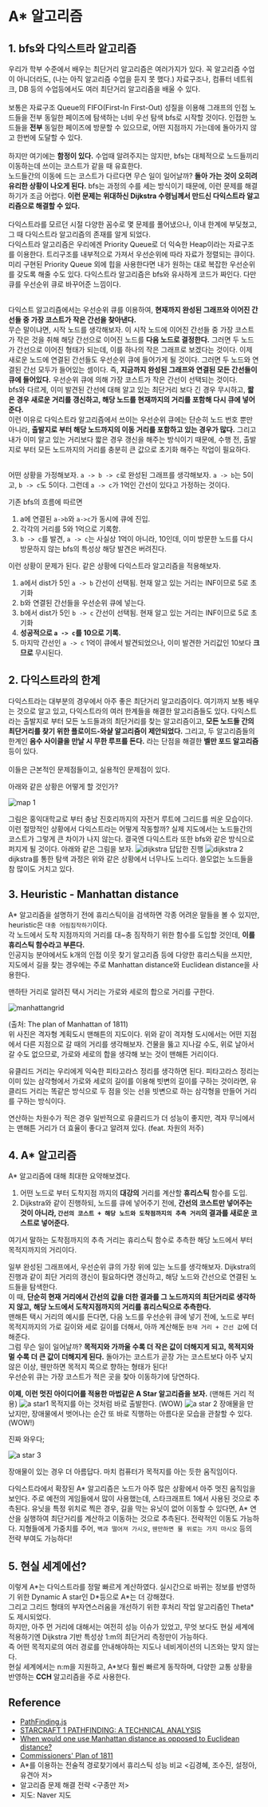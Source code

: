 # A* 알고리즘
## 1. bfs와 다익스트라 알고리즘
우리가 학부 수준에서 배우는 최단거리 알고리즘은 여러가지가 있다.
꼭 알고리즘 수업이 아니더라도, (나는 아직 알고리즘 수업을 듣지 못 했다.) 자료구조나, 컴퓨터 네트워크, DB 등의 수업등에서도 여러 최단거리 알고리즘을 배울 수 있다. <br> <br> 
보통은 자료구조 Queue의 FIFO(First-In First-Out) 성질을 이용해 그래프의 인접 노드들을 전부 동일한 페이즈에 탐색하는 너비 우선 탐색 bfs로 시작할 것이다. 
인접한 노드들을 **전부** 동일한 페이즈에 방문할 수 있으므로, 어떤 지점까지 가는데에 돌아가지 않고 한번에 도달할 수 있다. <br> <br> 
하지만 여기에는 **함정이 있다.** 
수업때 알려주지는 않지만, bfs는 대체적으로 노드들끼리 이동하는데 쓰이는 코스트가 같을 때 유효한다. <br> 
노드들간의 이동에 드는 코스트가 다르다면 무슨 일이 일어날까? **돌아 가는 것이 오히려 유리한 상황이 나오게 된다.** 
bfs는 과정의 수를 세는 방식이기 때문에, 이런 문제를 해결하기가 조금 어렵다. **이런 문제는 위대하신 Dijkstra 수령님께서 만드신 다익스트라 알고리즘으로 해결할 수 있다.** <br> <br> 
다익스트라를 모르던 시절 다양한 꼼수로 몇 문제를 풀어냈으나, 이내 한계에 부딫쳤고, 그 때 다익스트라 알고리즘의 존재를 알게 되었다. <br> 다익스트라 알고리즘은 우리에겐 Priority Queue로 더 익숙한 Heap이라는 자료구조를 이용한다. 트리구조를 내부적으로 가져서 우선순위에 따라 자료가 정렬되는 큐이다. 미리 구현된 Priority Queue 외에 힙을 사용한다면 내가 원하는 대로 복잡한 우선순위를 갖도록 해줄 수도 있다. 다익스트라 알고리즘은 bfs와 유사하게 코드가 짜인다. 다만 큐를 우선순위 큐로 바꾸어준 느낌이다. <br> <br>

다익스트 알고리즘에서는 우선순위 큐를 이용하여, **현재까지 완성된 그래프와 이어진 간선들 중 가장 코스트가 작은 간선을 찾아낸다.** <br>
무슨 말이냐면, 시작 노드를 생각해보자. 이 시작 노드에 이어진 간선들 중 가장 코스트가 작은 것을 취해 해당 간선으로 이어진 노드를 **다음 노드로 결정한다.** 
그러면 두 노드가 간선으로 이어진 형태가 되는데, 이를 하나의 작은 그래프로 보겠다는 것이다. 이제 새로운 노드에 연결된 간선들도 우선순위 큐에 들어가게 될 것이다. 그러면 두 노드와 연결된 간선 모두가 들어있는 셈이다. 즉, **지금까지 완성된 그래프와 연결된 모든 간선들이 큐에 들어있다.** 우선순위 큐에 의해 가장 코스트가 작은 간선이 선택되는 것이다.  <br>
bfs와 다르게, 이미 발견된 간선에 대해 알고 있는 최단거리 보다 긴 경우 무시하고, **짧은 경우 새로운 거리를 갱신하고, 해당 노드를 현재까지의 거리를 포함해 다시 큐에 넣어준다.** <br> 
이런 이유로 다익스트라 알고리즘에서 쓰이는 우선순위 큐에는 단순히 노드 번호 뿐만 아니라, **출발지로 부터 해당 노드까지의 이동 거리를 포함하고 있는 경우가 많다.** 그리고 내가 이미 알고 있는 거리보다 짧은 경우 갱신을 해주는 방식이기 때문에, 수행 전, 출발지로 부터 모든 노드까지의 거리를 충분히 큰 값으로 초기화 해주는 작업이 필요하다. <br> <br>

어떤 상황을 가정해보자. `a -> b -> c`로 완성된 그래프를 생각해보자. `a -> b`는 5이고, `b -> c`도 5이다. 그런데 `a -> c`가 1억인 간선이 있다고 가정하는 것이다. <br> 

기존 bfs의 흐름에 따르면 
1. a에 연결된 `a->b`와 `a->c`가 동시에 큐에 진입.
2. 각각의 거리를 5와 1억으로 기록함.
3. `b -> c`를 발견, `a -> c`는 사실상 1억이 아니라, 10인데, 이미 방문한 노드를 다시 방문하지 않는 bfs의 특성상 해당 발견은 버려진다. <br>


이런 상황이 문제가 된다. 같은 상황에 다익스트라 알고리즘을 적용해보자. 
1. a에서 dist가 5인 `a -> b` 간선이 선택됨. 현재 알고 있는 거리는 INF이므로 5로 초기화
2. b와 연결된 간선들을 우선순위 큐에 넣는다.
3. b에서 dist가 5인 `b -> c` 간선이 선택됨. 현재 알고 있는 거리는 INF이므로 5로 초기화 
4. **성공적으로 `a -> c`를 10으로 기록.**
5. 마지막 간선인 `a -> c` 1억이 큐에서 발견되었으나, 이미 발견한 거리값인 10보다 **크므로** 무시된다.

## 2. 다익스트라의 한계

다익스트라는 대부분의 경우에서 아주 좋은 최단거리 알고리즘이다. 여기까지 보통 배우는 것으로 알고 있고, 다익스트라의 여러 한계들을 해결한 알고리즘들도 있다. 다익스트라는 출발지로 부터 모든 노드들과의 최단거리를 찾는 알고리즘이고, **모든 노드들 간의 최단거리를 찾기 위한 플로이드-와샬 알고리즘이 제안되었다.** 그리고, 두 알고리즘들의 한계인 **음수 사이클을 만날 시 무한 루프를 돈다.** 라는 단점을 해결한 **벨만 포드 알고리즘**등이 있다. <br> <br> 이들은 근본적인 문제점들이고, 실용적인 문제점이 있다.

아래와 같은 상황은 어떻게 할 것인가? 

![map 1](https://user-images.githubusercontent.com/71186266/198510813-c15a05a6-9e05-44fb-b1cd-f469d8626a3d.png)


그림은 홍익대학교로 부터 충남 진호리까지의 자전거 루트에 그리드를 씌운 모습이다. 이런 절망적인 상황에서 다익스트라는 어떻게 작동할까? 실제 지도에서는 노드들간의 코스트가 그렇게 큰 차이가 나지 않는다. 결국엔 다익스트라 또한 bfs와 같은 방식으로 퍼지게 될 것이다. 아래와 같은 그림을 보자.
![dijkstra](https://user-images.githubusercontent.com/71186266/198510811-91e33ae3-f7b0-41e4-851f-7ba2e09709d7.png)
답답한 진행
![dijkstra 2](https://user-images.githubusercontent.com/71186266/198510809-88b1b3f5-3600-4f32-896b-bb193aec424d.png)
dijkstra를 통한 탐색 과정은 위와 같은 상황에서 너무나도 느리다. 쓸모없는 노드들을 참 많이도 거치고 있다.

## 3. Heuristic - Manhattan distance
A* 알고리즘을 설명하기 전에 
휴리스틱이을 검색하면 각종 어려운 말들을 볼 수 있지만, heuristic은 `대충 어림짐작하기`이다. <br> 각 노드에서 도착 지점까지의 거리를 대~충 짐작하기 위한 함수를 도입할 것인데, **이를 휴리스틱 함수라고 부른다.** <br> 인공지능 분야에서도 k개의 인접 이웃 찾기 알고리즘 등에 다양한 휴리스틱을 쓰지만, 지도에서 길을 찾는 경우에는 주로 Manhattan distance와 Euclidean distance을 사용한다. <br> 

맨하탄 거리로 알려진 택시 거리는 가로와 세로의 합으로 거리를 구한다.

![manhattangrid](https://user-images.githubusercontent.com/71186266/198881740-b279befd-c41e-49a6-b940-a618700b6905.png)

(출처: The plan of Manhattan of 1811) <br>
위 사진은 격자형 계획도시 맨해튼의 지도이다. 위와 같이 격자형 도시에서는 어떤 지점에서 다른 지점으로 갈 때의 거리를 생각해보자. 건물을 뚫고 지나갈 수도, 위로 날아서 갈 수도 없으므로, 가로와 세로의 합을 생각해 보는 것이 맨해튼 거리이다. <br>

유클리드 거리는 우리에게 익숙한 피타고라스 정리를 생각하면 된다. 피타고라스 정리는 이미 있는 삼각형에서 가로와 세로의 길이를 이용해 빗변의 길이를 구하는 것이라면, 유클리드 거리는 똑같은 방식으로 두 점을 잇는 선을 빗변으로 하는 삼각형을 만들어 거리를 구하는 방식이다. <br>

연산하는 차원수가 적은 경우 일반적으로 유클리드가 더 성능이 좋지만, 격자 무늬에서는 맨해튼 거리가 더 효율이 좋다고 알려져 있다. (feat. 차원의 저주) <br>

## 4. A* 알고리즘

A* 알고리즘에 대해 최대한 요약해보겠다.

1. 어떤 노드로 부터 도착지점 까지의 **대강의** 거리를 계산할 **휴리스틱** 함수를 도입.
2. Dijkstra와 같이 진행하되, 노드를 큐에 넣어주기 전에, **간선의 코스트만 넣어주는 것이 아니라, `간선의 코스트 + 해당 노드와 도착점까지의 추측 거리`의 결과를 새로운 코스트로 넣어준다.**  

여기서 말하는 도착점까지의 추측 거리는 휴리스틱 함수로 추측한 해당 노드에서 부터 목적지까지의 거리이다. <br>

일부 완성된 그래프에서, 우선순위 큐의 가장 위에 있는 노드를 생각해보자. Dijkstra의 진행과 같이 최단 거리의 갱신이 필요하다면 갱신하고, 해당 노드와 간선으로 연결된 노드들을 탐색한다. <br> 
이 때, **단순히 현재 거리에서 간선의 값을 더한 결과를 그 노드까지의 최단거리로 생각하지 않고,** **해당 노드에서 도착지점까지의 거리를 휴리스틱으로 추측한다.** <Br>
맨해튼 택시 거리의 예시를 든다면, 다음 노드를 우선순위 큐에 넣기 전에, 노드로 부터 목적지까지의 가로 길이와 세로 길이를 더해서, 아까 계산해둔 `현재 거리 + 간선 값`에 더해준다. <br>
그럼 무슨 일이 일어날까? **목적지와 가까울 수록 더 작은 값이 더해지게 되고, 목적지와 멀 수록 더 큰 값이 더해지게 된다.** 돌아가는 코스트가 곧장 가는 코스트보다 아주 낮지 않은 이상, 웬만하면 목적지 쪽으로 향하는 형태가 된다! <br>
우선순위 큐는 가장 코스트가 적은 곳을 찾아 이동하기에 당연하다. <br>

 **이제, 이런 멋진 아이디어를 적용한 마법같은 A Star 알고리즘을 보자.** (맨해튼 거리 적용)
![a star1](https://user-images.githubusercontent.com/71186266/198510804-42c12b49-d2ae-463e-8f02-a3dbe807129a.png)
목적지를 아는 것처럼 바로 출발한다. (WOW)
![a star 2](https://user-images.githubusercontent.com/71186266/198510797-6270bbeb-f8a5-4a4a-b19c-d352c60cb300.png)
장애물을 만났지만, 장애물에서 벗어나는 순간 또 바로 직행하는 아름다운 모습을 관찰할 수 있다. (WOW!)

진짜 와우다;

![a star 3](https://user-images.githubusercontent.com/71186266/198510802-ded3fe3c-348b-4e12-9976-578713a193cc.png)

장애물이 있는 경우 더 아름답다. 마치 컴퓨터가 목적지를 아는 듯한 움직임이다. <br>

다익스트라에서 확장된 A* 알고리즘은 노드가 아주 많은 상황에서 아주 멋진 움직임을 보인다. 주로 예전의 게임들에서 많이 사용했는데, 스타크래프트 1에서 사용된 것으로 추측된다. 유닛을 특정 위치로 찍은 경우, 길을 막는 유닛이 없어 이동할 수 있다면, A\* 연산을 실행하여 최단거리를 계산하고 이동하는 것으로 추측된다. 전략적인 이동도 가능하다. 지형들에게 가중치를 주어, `벽과 떨어져 가시오`, `웬만하면 물 위로는 가지 마시오` 등의 전략 부여도 가능하다! 

## 5. 현실 세계에선?
이렇게 A\*는 다익스트라를 정말 빠르게 계산하였다. 실시간으로 바뀌는 정보를 반영하기 위한 Dynamic A star인 D\*등으로 A\*는 더 강해졌다. <br> 
그리고 그리드 형태의 부자연스러움을 개선하기 위한 후처리 작업 알고리즘인 Theta*도 제시되었다. <br>
하지만, 아주 먼 거리에 대해서는 여전히 성능 이슈가 있었고, 무엇 보다도 현실 세계에 적용하기엔 Dijkstra 기반 특성상 1:m의 최단거리 측정만이 가능하다. <br>
즉 어떤 목적지로의 여러 경로를 안내해야하는 지도나 네비게이션의 니즈와는 맞지 않는다. <br>
현실 세계에서는 n:m을 지원하고, A\*보다 훨씬 빠르게 동작하며, 다양한 교통 상황을 반영하는 **CCH** 알고리즘을 주로 사용한다. <br>

## Reference
- [PathFinding.js](https://qiao.github.io/PathFinding.js/visual/)
- [STARCRAFT 1 PATHFINDING: A TECHNICAL ANALYSIS](http://striketactics.net/devblog/starcraft-1-pathfinding-technical-analysis)
- [When would one use Manhattan distance as opposed to Euclidean distance?](https://datascience.stackexchange.com/questions/20075/when-would-one-use-manhattan-distance-as-opposed-to-euclidean-distance)
- [Commissioners' Plan of 1811](https://en.wikipedia.org/wiki/Commissioners%27_Plan_of_1811)
- A*를 이용하는 전술적 경로찾기에서 휴리스틱 성능 비교 <김경혜, 조수진, 설정아, 유견아 저>
- 알고리즘 문제 해결 전략 <구종만 저>
- 지도: Naver 지도
